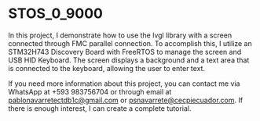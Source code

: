 # STOS_0_9000

In this project, I demonstrate how to use the lvgl library with a screen connected through FMC parallel connection. To accomplish this, I utilize an STM32H743 Discovery Board with FreeRTOS to manage the screen and USB HID Keyboard. The screen displays a background and a text area that is connected to the keyboard, allowing the user to enter text.

If you need more information about this project, you can contact me via WhatsApp at +593 983756704 or through email at [pablonavarretectdb1c@gmail.com](mailto:pablonavarretectdb1c@gmail.com) or [psnavarrete@cecpiecuador.com](mailto:psnavarrete@cecpiecuador.com). If there is enough interest, I can create a complete tutorial.
